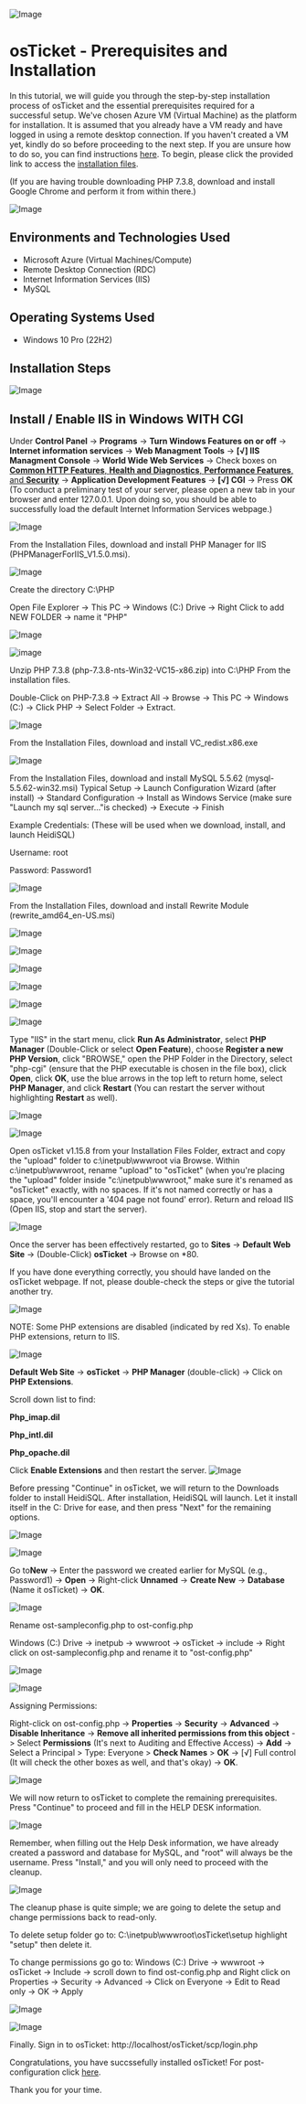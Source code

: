 ![Image](https://i.imgur.com/6TcPxKI.png)

# osTicket - Prerequisites and Installation

In this tutorial, we will guide you through the step-by-step installation process of osTicket and the essential prerequisites required for a successful setup. We've chosen Azure VM (Virtual Machine) as the platform for installation. It is assumed that you already have a VM ready and have logged in using a remote desktop connection. If you haven't created a VM yet, kindly do so before proceeding to the next step. If you are unsure how to do so, you can find instructions [here](https://github.com/NicholasToon/Creating-Resource-Groups-and-Deploying-Virtual-Machines-in-Azure). To begin, please click the provided link to access the [installation files](https://drive.google.com/drive/u/2/folders/1APMfNyfNzcxZC6EzdaNfdZsUwxWYChf6).

(If you are having trouble downloading PHP 7.3.8, download and install Google Chrome and perform it from within there.)


![Image](https://i.imgur.com/7gna8d4.png"/>)

## Environments and Technologies Used

- Microsoft Azure (Virtual Machines/Compute)
- Remote Desktop Connection (RDC)
- Internet Information Services (IIS)
- MySQL

## Operating Systems Used 

- Windows 10 Pro (22H2)

## Installation Steps

![Image](https://i.imgur.com/TIe1QvB.png)

## Install / Enable IIS in Windows WITH CGI

Under **Control Panel** -> **Programs** -> **Turn Windows Features on or off** -> **Internet information services** ->  **Web Managment Tools** -> **[√] IIS Managment Console** -> **World Wide Web Services** -> Check boxes on <ins>**Common HTTP Features**, **Health and Diagnostics**, **Performance Features**, and **Security**</ins> -> **Application Development Features** -> **[√] CGI** -> Press **OK** (To conduct a preliminary test of your server, please open a new tab in your browser and enter 127.0.0.1. Upon doing so, you should be able to successfully load the default Internet Information Services webpage.)



![Image](https://i.imgur.com/HuphyFv.png")

From the Installation Files, download and install PHP Manager for IIS (PHPManagerForIIS_V1.5.0.msi).

![Image](https://i.imgur.com/NroRYT8.png)

Create the directory C:\PHP

Open File Explorer -> This PC -> Windows (C:) Drive -> Right Click to add NEW FOLDER -> name it "PHP"

![Image](https://i.imgur.com/ag11MQq.png)

![image](https://i.imgur.com/fOKwoV9.png)

Unzip PHP 7.3.8 (php-7.3.8-nts-Win32-VC15-x86.zip) into C:\PHP From the installation files.

Double-Click on PHP-7.3.8 -> Extract All -> Browse -> This PC -> Windows (C:) -> Click PHP -> Select Folder -> Extract.

![Image](https://i.imgur.com/ILcg219.png)

From the Installation Files, download and install VC_redist.x86.exe

![Image](https://i.imgur.com/EtXiK5q.png)

From the Installation Files, download and install MySQL 5.5.62 (mysql-5.5.62-win32.msi)
Typical Setup ->
Launch Configuration Wizard (after install) ->
Standard Configuration ->
Install as Windows Service (make sure "Launch my sql server..."is checked) -> Execute -> Finish

 Example Credentials: (These will be used when we download, install, and launch HeidiSQL)

 Username: root
 
 Password: Password1

![Image](https://i.imgur.com/LDrudOO.png)
 
From the Installation Files, download and install Rewrite Module (rewrite_amd64_en-US.msi)

![Image](https://i.imgur.com/NFB05iU.png)
 
![Image](https://i.imgur.com/2WxwC73.png)
 
![Image](https://i.imgur.com/PxVuU6E.png)
 
![Image](https://i.imgur.com/NUWgQUe.png)
 
![Image](https://i.imgur.com/hiSPSYF.png")
 
![Image](https://i.imgur.com/8epjq5e.png)
 
Type "IIS" in the start menu, click **Run As Administrator**, select **PHP Manager** (Double-Click or select **Open Feature**), choose **Register a new PHP Version**, click "BROWSE," open the PHP Folder in the Directory, select "php-cgi" (ensure that the PHP executable is chosen in the file box), click **Open**, click **OK**, use the blue arrows in the top left to return home, select **PHP Manager**, and click **Restart** (You can restart the server without highlighting **Restart** as well).


![Image](https://i.imgur.com/WhT8AjW.png)
 
![Image](https://i.imgur.com/nw75Ifm.png)

Open osTicket v1.15.8 from your Installation Files Folder, extract and copy the "upload" folder to c:\inetpub\wwwroot via Browse. Within c:\inetpub\wwwroot, rename "upload" to "osTicket" (when you're placing the "upload" folder inside "c:\inetpub\wwwroot," make sure it's renamed as "osTicket" exactly, with no spaces. If it's not named correctly or has a space, you'll encounter a '404 page not found' error). Return and reload IIS (Open IIS, stop and start the server).

![Image](https://i.imgur.com/5LmJK6m.png)
 
Once the server has been effectively restarted, go to **Sites** -> **Default Web Site** -> (Double-Click) **osTicket** -> Browse on *80.

If you have done everything correctly, you should have landed on the osTicket webpage. If not, please double-check the steps or give the tutorial another try.
 

![Image](https://i.imgur.com/q7FWute.png)
  
NOTE: Some PHP extensions are disabled (indicated by red Xs). To enable PHP extensions, return to IIS.

![Image](https://i.imgur.com/wIxbfWQ.png)

**Default Web Site** -> **osTicket** -> **PHP Manager** (double-click) -> Click on **PHP Extensions**.

Scroll down list to find:

**Php_imap.dil**

**Php_intl.dil**

**Php_opache.dil**

Click **Enable Extensions** and then restart the server.
![Image](https://i.imgur.com/NhggCtk.png)
 
Before pressing "Continue" in osTicket, we will return to the Downloads folder to install HeidiSQL. After installation, HeidiSQL will launch. Let it install itself in the C: Drive for ease, and then press "Next" for the remaining options.

![Image](https://i.imgur.com/28qtUOW.png)

![Image](https://i.imgur.com/ZubiYLY.png)

Go to**New** -> Enter the password we created earlier for MySQL (e.g., Password1) -> **Open** -> Right-click **Unnamed** -> **Create New** -> **Database** (Name it osTicket) -> **OK**.

![Image](https://i.imgur.com/FlgO5Z5.png)

Rename ost-sampleconfig.php to ost-config.php

Windows (C:) Drive -> inetpub -> wwwroot -> osTicket -> include -> Right click on ost-sampleconfig.php and rename it to "ost-config.php"

![Image](https://i.imgur.com/NVQhD5Q.png)

![Image](https://i.imgur.com/Gv3GHNE.png)

Assigning Permissions:

Right-click on ost-config.php -> **Properties** -> **Security** -> **Advanced** -> **Disable Inheritance** -> **Remove all inherited permissions from this object** -> Select **Permissions** (It's next to Auditing and Effective Access) -> **Add** -> Select a Principal > Type: Everyone > **Check Names** > **OK** -> [√] Full control (It will check the other boxes as well, and that's okay) -> **OK**.

![Image](https://i.imgur.com/Pu7Dgs5.png)

We will now return to osTicket to complete the remaining prerequisites. Press "Continue" to proceed and fill in the HELP DESK information.

![Image](https://i.imgur.com/Jx6wON4.png)

Remember, when filling out the Help Desk information, we have already created a password and database for MySQL, and "root" will always be the username. Press "Install," and you will only need to proceed with the cleanup.

![Image]( https://i.imgur.com/Pu7Dgs5.png)
  
The cleanup phase is quite simple; we are going to delete the setup and change permissions back to read-only.

To delete setup folder go to: C:\inetpub\wwwroot\osTicket\setup highlight "setup" then delete it.

To change permissions go go to: Windows (C:) Drive -> wwwroot -> osTicket -> Include -> scroll down to find ost-config.php and Right click on Properties -> Security -> Advanced -> Click on Everyone -> Edit to Read only -> OK -> Apply

![Image](https://i.imgur.com/hLr5NCX.png)

![Image](https://i.imgur.com/dRuV2Rp.png)

Finally. Sign in to osTicket: http://localhost/osTicket/scp/login.php

Congratulations, you have succssefully installed osTicket! For post-configuration click [here](https://github.com/NicholasToon/osTicket-Post-Installation-Configuration).

Thank you for your time.

